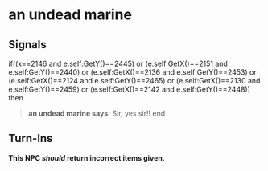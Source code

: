 # an undead marine
## Signals

if((x==2146 and e.self:GetY()==2445) or (e.self:GetX()==2151 and e.self:GetY()==2440) or (e.self:GetX()==2136 and e.self:GetY()==2453) or (e.self:GetX()==2124 and e.self:GetY()==2465) or (e.self:GetX()==2130 and e.self:GetY()==2459) or (e.self:GetX()==2142 and e.self:GetY()==2448)) then


>**an undead marine says:** Sir, yes sir!!
end

## Turn-Ins



**This NPC *should* return incorrect items given.**





